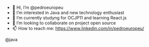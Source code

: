- 👋 Hi, I’m @pedroeuropeu
- 👀 I’m interested in Java and new technology enthusiast
- 🌱 I’m currently studyng for OCJP11 and learning React.js
- 💞️ I’m looking to collaborate on project open source
- 📫 How to reach me: https://www.linkedin.com/in/pedroeuropeu/

<!---
pedroeuropeu/pedroeuropeu is a ✨ special ✨ repository because its `README.md` (this file) appears on your GitHub profile.
You can click the Preview link to take a look at your changes.
--->

@java

